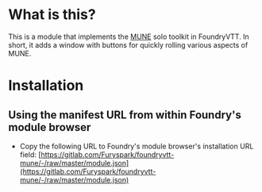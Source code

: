# What is this?

This is a module that implements the [MUNE](https://homebrewery.naturalcrit.com/share/rkmo0t9k4Q) solo toolkit in FoundryVTT. In short, it adds a window with buttons for quickly rolling various aspects of MUNE.

# Installation

## Using the manifest URL from within Foundry's module browser

- Copy the following URL to Foundry's module browser's installation URL field: [https://gitlab.com/Furyspark/foundryvtt-mune/-/raw/master/module.json](https://gitlab.com/Furyspark/foundryvtt-mune/-/raw/master/module.json)